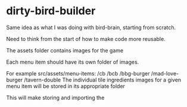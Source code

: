 # dirty-bird-builder


Same idea as what I was doing with bird-brain, starting from scratch.

Need to think from the start of how to make code more reusable.

The assets folder contains images for the game

Each menu item should have its own folder of images.

For example src/assets/menu-items:
    /cb
    /bcb
    /bbg-burger
    /mad-love-burger
    /tavern-double
The individual tile ingredients images for a given menu item will be stored in its appropriate folder

This will make storing and importing the 
